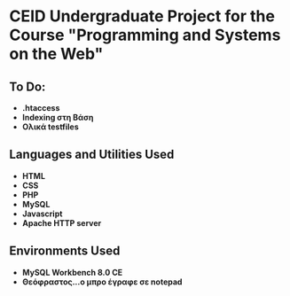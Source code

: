 # CEID Undergraduate Project for the Course "Programming and Systems on the Web"



<h2>To Do:</h2>

- <b>.htaccess</b>
- <b>Indexing στη Βάση</b>
- <b>Ολικά testfiles</b>



<h2>Languages and Utilities Used</h2>

- <b>HTML</b>
- <b>CSS</b>
- <b>PHP</b>
- <b>MySQL</b>
- <b>Javascript</b>
- <b>Apache HTTP server</b>

<h2>Environments Used</h2>

- <b>MySQL Workbench 8.0 CE</b>
- <b>Θεόφραστος...ο μπρο έγραφε σε notepad</b>
